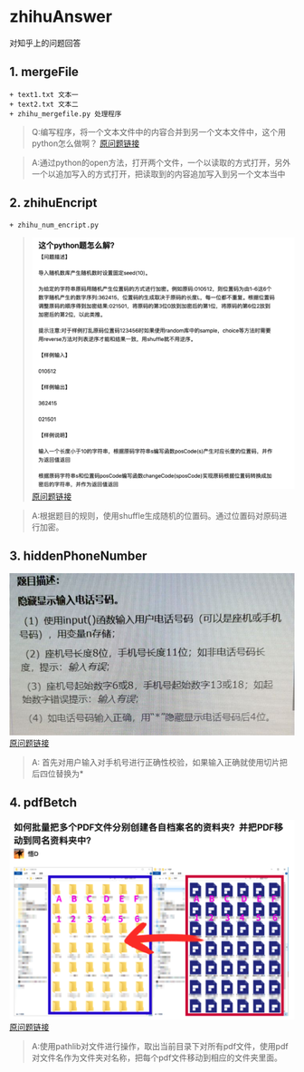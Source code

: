 # zhihuAnswer
对知乎上的问题回答

## 1. mergeFile
    + text1.txt 文本一
    + text2.txt 文本二
    + zhihu_mergefile.py 处理程序

> Q:编写程序，将一个文本文件中的内容合并到另一个文本文件中，这个用python怎么做啊？ [原问题链接](https://www.zhihu.com/question/462545171/answer/1917045021)

> A:通过python的open方法，打开两个文件，一个以读取的方式打开，另外一个以追加写入的方式打开，把读取到的内容追加写入到另一个文本当中

## 2. zhihuEncript
    + zhihu_num_encript.py

> ![问题描述](img/Question_num_encript.png)
[原问题链接](https://www.zhihu.com/question/463915730/answer/1930775845)

> A:根据题目的规则，使用shuffle生成随机的位置码。通过位置码对原码进行加密。

## 3. hiddenPhoneNumber
![问题描述](img/hidden_phonenumber.jpeg)
[原问题链接](https://www.zhihu.com/question/459002018/answer/1881752431)

> A: 首先对用户输入对手机号进行正确性校验，如果输入正确就使用切片把后四位替换为*

## 4. pdfBetch
![问题描述](img/pdfBetch.png)
[原问题链接](https://www.zhihu.com/question/464754159/answer/1941019047)

> A:使用pathlib对文件进行操作，取出当前目录下对所有pdf文件，使用pdf对文件名作为文件夹对名称，把每个pdf文件移动到相应的文件夹里面。